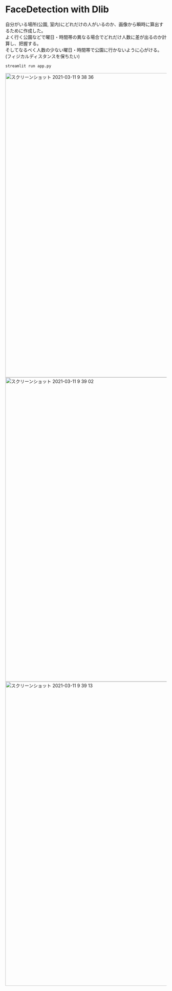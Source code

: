 # FaceDetection with Dlib

自分がいる場所(公園, 室内)にどれだけの人がいるのか、画像から瞬時に算出するために作成した。  
よく行く公園などで曜日・時間帯の異なる場合でどれだけ人数に差が出るのか計算し、把握する。  
そしてなるべく人数の少ない曜日・時間帯で公園に行かないように心がける。(フィジカルディスタンスを保ちたい)

```bash
streamlit run app.py
```
<img width="950" alt="スクリーンショット 2021-03-11 9 38 36" src="https://user-images.githubusercontent.com/40622501/110718206-df935700-824d-11eb-8bbf-7ada78b48b6e.png">
<img width="950" alt="スクリーンショット 2021-03-11 9 39 02" src="https://user-images.githubusercontent.com/40622501/110718238-ecb04600-824d-11eb-89b4-5d343228647d.png">

<img width="950" alt="スクリーンショット 2021-03-11 9 39 13" src="https://user-images.githubusercontent.com/40622501/110718166-cd191d80-824d-11eb-9391-48c98728e24a.png">

